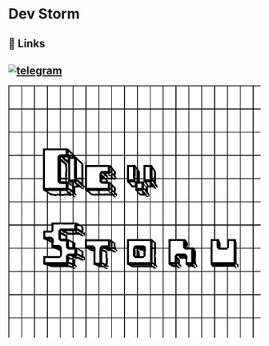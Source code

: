 
# Dev Storm
## 🔗 Links
[![telegram](https://img.shields.io/badge/telegram-black?style=for-the-badge&logo=telegram)](https://t.me/destroyte)
---

![Logo](https://github.com/DevStormOrganization/.github/blob/main/logo.jpg?raw=true)

